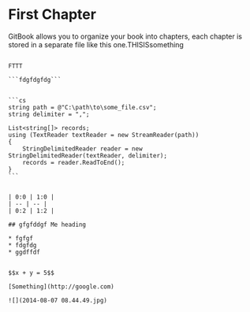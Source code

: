 # First Chapter

GitBook allows you to organize your book into chapters, each chapter is stored in a separate file like this one.THISISsomething
``````NDHRBFJRNF

FTTT

```fdgfdgfdg```


```cs
string path = @"C:\path\to\some_file.csv";
string delimiter = ",";

List<string[]> records;
using (TextReader textReader = new StreamReader(path))
{
	StringDelimitedReader reader = new StringDelimitedReader(textReader, delimiter);
	records = reader.ReadToEnd();
}
```


| 0:0 | 1:0 |
| -- | -- |
| 0:2 | 1:2 |

## gfgfddgf Me heading

* fgfgf
* fdgfdg
* ggdffdf


$$x + y = 5$$

[Something](http://google.com)

![](2014-08-07 08.44.49.jpg)
